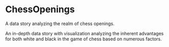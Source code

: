 # ChessOpenings
A data story analyzing the realm of chess openings.

An in-depth data story with visualization analyzing the inherent advantages for both white and black in the game of chess based on numerous factors.
